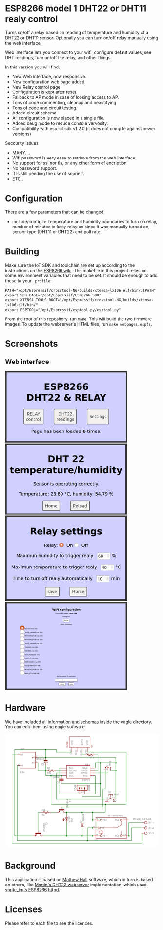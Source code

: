 # ESP8266 model 1  DHT22 or DHT11 realy control

Turns on/off a relay based on reading of temperature and humidity of a DHT22 or DHT11 sensor. Optionally you can turn on/off relay manually using the web interface.

Web interface lets you connect to your wifi, configure defaut values, see DHT readings, turn on/off the relay, and other things.

In this version you will find:
- New Web interface, now responsive.
- New configuration web page added.
- New Relay control page.
- Configuration is kept after reset.
- Fallback to AP mode in case of loosing access to AP.
- Tons of code commenting, cleanup and beautifying.
- Tons of code and circuit testing.
- Added circuit schema.
- All configuration is now placed in a single file.
- Added deug mode to reduce console vervosity.
- Compatibility with esp iot sdk v1.2.0 (it does not compile against newer versions)

Seccurity issues
- MANY.... 
- Wifi password is very easy to retrieve from the web interface.
- No support for ssl nor tls, or any other form of encription.
- No password support.
- It is still pending the use of snprintf.
- ETC..

# Configuration

There are a few parameters that can be changed:
 * include/config.h: Temperature and humidity boundaries to turn on relay, number of  minutes to keey relay on since it was manually turned on, sensor type (DHT11 or DHT22) and poll rate
 
# Building

Make sure the IoT SDK and toolchain are set up according to the instructions on the [ESP8266 wiki](https://github.com/esp8266/esp8266-wiki/wiki/Toolchain). The makefile in this project relies on some environment variables that need to be set. It should be enough to add these to your `.profile`:

	PATH="/opt/Espressif/crosstool-NG/builds/xtensa-lx106-elf/bin/:$PATH"
	export SDK_BASE="/opt/Espressif/ESP8266_SDK"
	export XTENSA_TOOLS_ROOT="/opt/Espressif/crosstool-NG/builds/xtensa-lx106-elf/bin/"
	export ESPTOOL="/opt/Espressif/esptool-py/esptool.py"

From the root of this repository, run `make`. This will build the two firmware images. To update the webserver's HTML files, run `make webpages.espfs`.

# Screenshots

## Web interface

![index](https://raw.githubusercontent.com/carlosmaug/esp8266-dht22-relay/master/screenshots/index.png)
![dht](https://raw.githubusercontent.com/carlosmaug/esp8266-dht22-relay/master/screenshots/dht.png)
![Realy settings](https://raw.githubusercontent.com/carlosmaug/esp8266-dht22-relay/master/screenshots/relay_config.png)
![WIFI config](https://raw.githubusercontent.com/carlosmaug/esp8266-dht22-relay/master/screenshots/wifi_config.png)

# Hardware

We have included all information and schemas inside the eagle directory. You can edit them using eagle software.

![Schema](https://raw.githubusercontent.com/carlosmaug/esp8266-dht22-relay/master/screenshots/esquema.png)

# Background

This application is based on [Mathew Hall](https://github.com/mathew-hall/esp8266-dht) software, which in turn is based on others, like [Martin's DHT22 webserver](http://harizanov.com/2014/11/esp8266-powered-web-server-led-control-dht22-temperaturehumidity-sensor-reading/) implementation, which uses [sprite_tm's ESP8266 httpd](http://www.esp8266.com/viewtopic.php?f=6&t=376).


# Licenses

Please refer to each file to see the licences.
